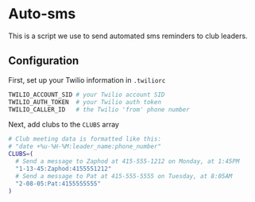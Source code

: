 # Auto-sms

This is a script we use to send automated sms reminders to club leaders.

## Configuration

First, set up your Twilio information in `.twiliorc`

```bash
TWILIO_ACCOUNT_SID # your Twilio account SID
TWILIO_AUTH_TOKEN  # your Twilio auth token
TWILIO_CALLER_ID   # the Twilio 'from' phone number
```

Next, add clubs to the `CLUBS` array

```bash
# Club meeting data is formatted like this:
# "date +%u-%H-%M:leader_name:phone_number"
CLUBS=(
  # Send a message to Zaphod at 415-555-1212 on Monday, at 1:45PM
  "1-13-45:Zaphod:4155551212"
  # Send a message to Pat at 415-555-5555 on Tuesday, at 8:05AM
  "2-08-05:Pat:4155555555"
)
```
